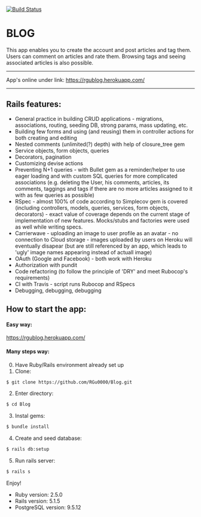 [![Build Status](https://travis-ci.org/RGu0000/Blog.svg?branch=master)](https://travis-ci.org/RGu0000/Blog)
# BLOG
This app enables you to create the account and post articles and tag them. Users can comment on articles and rate them. Browsing tags and seeing associated articles is also possible.

---

App's online under link:  https://rgublog.herokuapp.com/

---

## Rails features:
* General practice in building CRUD applications - migrations, associations, routing, seeding DB, strong params, mass updating, etc.
* Building few forms and using (and reusing) them in controller actions for both creating and editing
* Nested comments (unlimited(?) depth) with help of closure_tree gem
* Service objects, form objects, queries
* Decorators, pagination
* Customizing devise actions
* Preventing N+1 queries - with Bullet gem as a reminder/helper to use eager loading and with custom SQL queries for more complicated associations (e.g. deleting the User, his comments, articles, its comments, taggings and tags if there are no more articles assigned to it with as few queries as possible)
* RSpec - almost 100% of code according to Simplecov gem is covered (including controllers, models, queries, services, form objects, decorators) - exact value of coverage depends on the current stage of implementation of new features. Mocks/stubs and factories were used as well while writing specs.
* Carrierwave - uploading an image to user profile as an avatar - no connection to Cloud storage - images uploaded by users on Heroku will eventually disapear (but are still referenced by an app, which leads to 'ugly' image names appearing instead of actuall image)
* OAuth (Google and Facebook) - both work with Heroku
* Authorization with pundit
* Code refactoring (to follow the principle of 'DRY' and meet Rubocop's requirements)
* CI with Travis - script runs Rubocop and RSpecs
* Debugging, debugging, debugging

## How to start the app:

#### Easy way:

https://rgublog.herokuapp.com/

#### Many steps way:

0. Have Ruby/Rails environment already set up
1. Clone:
```bash
$ git clone https://github.com/RGu0000/Blog.git
```

2. Enter directory:
```bash
$ cd Blog
```

3. Instal gems:
```bash
$ bundle install
```

4. Create and seed database:
```bash
$ rails db:setup
```

5. Run rails server:
```bash
$ rails s
```

Enjoy!

* Ruby version: 2.5.0
* Rails version: 5.1.5
* PostgreSQL version: 9.5.12
